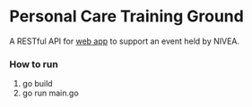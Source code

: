 # Personal Care Training Ground 

A RESTful API for [web app](https://github.com/sangbas/personal-care) to support an event held by NIVEA.

### How to run
1. go build
2. go run main.go
